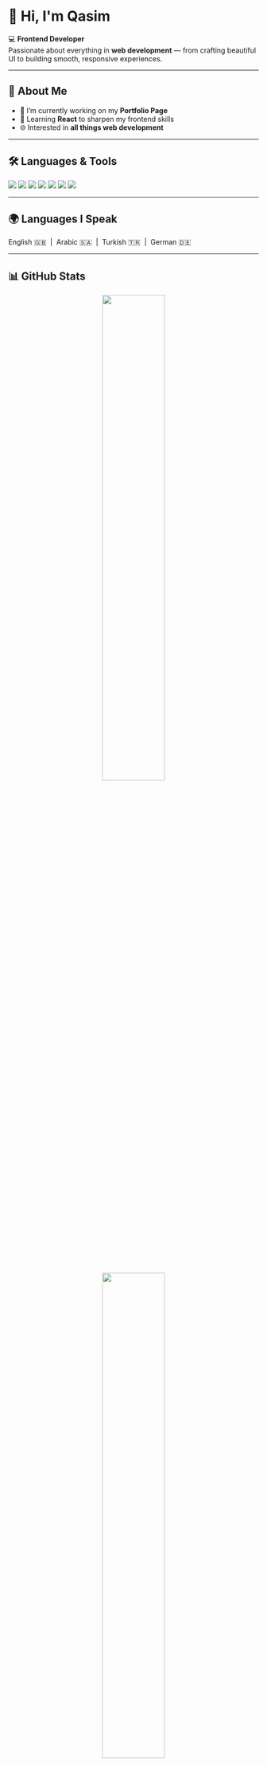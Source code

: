 # 👋 Hi, I'm Qasim  

💻 **Frontend Developer**  
Passionate about everything in **web development** — from crafting beautiful UI to building smooth, responsive experiences.  

---

## 🚀 About Me
- 🔭 I’m currently working on my **Portfolio Page**  
- 🌱 Learning **React** to sharpen my frontend skills  
- 🌐 Interested in **all things web development**  

---

## 🛠️ Languages & Tools
<p align="left">
  <img src="https://img.shields.io/badge/HTML5-E34F26?style=for-the-badge&logo=html5&logoColor=white" />
  <img src="https://img.shields.io/badge/CSS3-1572B6?style=for-the-badge&logo=css3&logoColor=white" />
  <img src="https://img.shields.io/badge/JavaScript-F7DF1E?style=for-the-badge&logo=javascript&logoColor=black" />
  <img src="https://img.shields.io/badge/React-20232A?style=for-the-badge&logo=react&logoColor=61DAFB" />
  <img src="https://img.shields.io/badge/TailwindCSS-38B2AC?style=for-the-badge&logo=tailwind-css&logoColor=white" />
  <img src="https://img.shields.io/badge/Git-F05032?style=for-the-badge&logo=git&logoColor=white" />
  <img src="https://img.shields.io/badge/GitHub-181717?style=for-the-badge&logo=github&logoColor=white" />
</p>

---

## 🌍 Languages I Speak
<p align="left">
  English 🇬🇧 &nbsp;|&nbsp; Arabic 🇸🇦 &nbsp;|&nbsp; Turkish 🇹🇷 &nbsp;|&nbsp; German 🇩🇪
</p>

---

## 📊 GitHub Stats

<!-- Büyük olan GitHub Stats -->
<p align="center">
  <img src="https://github-readme-stats.vercel.app/api?username=Qasim-alhardanee&show_icons=true&theme=radical" width="50%"/>
</p>

<!-- Daha küçük olan Top Languages -->
<p align="center">
  <img src="https://github-readme-stats.vercel.app/api/top-langs/?username=Qasim-alhardanee&layout=compact&theme=radical" width="50%"/>
</p>

<!-- Daha küçük olan Streak -->
<p align="center">
  <img src="https://streak-stats.demolab.com?user=qasim-alhardanee&theme=radical&hide_border=true&border_radius=6" width="50%"/>
</p>

 

---

## 🖥️ Portfolio
🚀 **Check out my work here:** [My Portfolio]([https://your-portfolio-link.com](https://github.com/Qasim-Alhardanee))  

---

<details>
  <summary><h2>📖 My Code Journey</h2></summary>

  I started my journey in software development by studying **Computer Programming (Associate Degree)**, where I was introduced to many different areas of programming. Most of the courses focused on building strong **foundations**, and it was up to us to take those basics further.  

  My very first course was **Web Fundamentals** (HTML & CSS), and from that moment, I knew I wanted to continue in the **web development field**. Later, I gained hands-on experience through a **one-month internship** at a company, which gave me a clearer vision of real-world web projects.  

  During my studies, I also learned the basics of **JavaScript** and **Python**, which helped me strengthen my understanding of programming concepts. Over time, I became confident in **HTML, CSS, and JavaScript**, and now I’m focused on learning **React** to level up my frontend development skills.  

  In addition to coding, I have a passion for **languages**. Right now, I’m learning **German**, and my long-term goal is to reach a strong level and eventually **work in Germany** as a developer. 🚀  

</details>



---
✨ *Thanks for visiting my profile!*  
